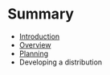 # Summary

* [Introduction](README.md)
* [Overview](chapter1-overview.md)
* [Planning](planning.md)
* Developing a distribution

